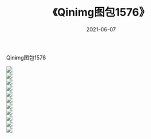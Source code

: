 ﻿---
layout: post
title:  《Qinimg图包1576》
date:   2021-06-07
img: http://imgx.orgx.ga/Qinimg图包/Qinimg图包1576/000.jpg
categories: [美女, 清纯, 唯美]
---

Qinimg图包1576

 ![](http://imgx.orgx.ga/Qinimg图包/Qinimg图包1576/001.jpg) <br>![](http://imgx.orgx.ga/Qinimg图包/Qinimg图包1576/002.jpg) <br>![](http://imgx.orgx.ga/Qinimg图包/Qinimg图包1576/003.jpg) <br>![](http://imgx.orgx.ga/Qinimg图包/Qinimg图包1576/004.jpg) <br>![](http://imgx.orgx.ga/Qinimg图包/Qinimg图包1576/005.jpg) <br>![](http://imgx.orgx.ga/Qinimg图包/Qinimg图包1576/006.jpg) <br>![](http://imgx.orgx.ga/Qinimg图包/Qinimg图包1576/007.jpg) <br>![](http://imgx.orgx.ga/Qinimg图包/Qinimg图包1576/008.jpg) <br>![](http://imgx.orgx.ga/Qinimg图包/Qinimg图包1576/009.jpg) <br>![](http://imgx.orgx.ga/Qinimg图包/Qinimg图包1576/010.jpg) <br>![](http://imgx.orgx.ga/Qinimg图包/Qinimg图包1576/011.jpg) <br>